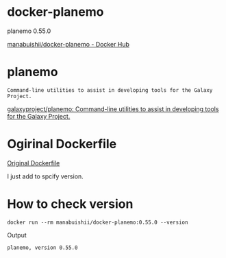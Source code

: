 # docker-planemo

planemo 0.55.0

[manabuishii/docker\-planemo \- Docker Hub](https://hub.docker.com/r/manabuishii/docker-planemo/)

# planemo

```
Command-line utilities to assist in developing tools for the Galaxy Project.
```

[galaxyproject/planemo: Command\-line utilities to assist in developing tools for the Galaxy Project\.](https://github.com/galaxyproject/planemo)

# Ogirinal Dockerfile

[Original Dockerfile](https://github.com/bgruening/docker-recipes/blob/master/planemo/Dockerfile)

I just add to spcify version.

# How to check version

```
docker run --rm manabuishii/docker-planemo:0.55.0 --version
```

Output

```
planemo, version 0.55.0
```
